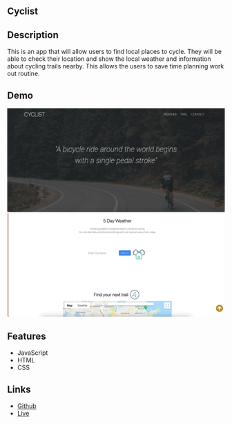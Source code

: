 
## Cyclist

## Description

This is an app that will allow users to find local places to cycle. They will be able to check their  location and show the local weather and information about cycling trails nearby. This allows the users to save time planning work out routine. 


## Demo
![demo](./assets/images/demo.png)
![demo](./assets/images/demo2.png)

## Features

* JavaScript
* HTML
* CSS

## Links

* [Github](https://github.com/wl0194)
* [Live](https://wl0194.github.io/Cyclist/)






